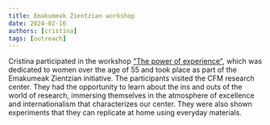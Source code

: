 ```yaml
---
title: Emakumeak Zientzian workshop
date: 2024-02-16
authors: [cristina]
tags: [outreach]
---
```


Cristina participated in the workshop ["The power of experience"](https://emakumeakzientzian.eus/es/ekitaldiak/esperientziaren-boterea-cfm/),
which was dedicated to women over the age of 55 and took place as part of the Emakumeak Zientzian initiative.
The participants visited the CFM research center.
They had the opportunity to learn about the ins and outs of the world of research,
immersing themselves in the atmosphere of excellence and internationalism that characterizes our center.
They were also shown experiments that they can replicate at home using everyday materials.
